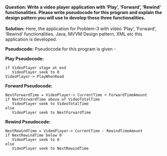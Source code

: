#### Question: Write a video player application with ‘Play’, ‘Forward’, ‘Rewind’ functionalities. Please write pseudocode for this program and explain the design pattern you will use to develop these three functionalities.

**Solution:** Here, the application for Problem-3 with video ‘Play’, ‘Forward’, ‘Rewind’ functionalities. Java, MVVM Design pattern, XML etc this application is developed. 

**Pseudocode:** Pseudocode for this program is given -
  
  **Play Pseudocode:**

    if VideoPlayer stage at end
       VideoPlayer seek to 0
    VideoPlayer-> PlayWhenRead

  **Forward Pseudocode:**

    NextForwardTime = VideoPlayer-> CurrentTime + ForwardTimeAmount
    if NextForwardTime above of VideoTotalTime
       VideoPlayer seek to VideoTotalTime
    else
       VideoPlayer seek to NextForwardTime

  **Rewind Pseudocode:**

    NextRewindTime = VideoPlayer-> CurrentTime - RewindTimeAmount
    if NextRewindTime below 0
       VideoPlayer seek to 0
    else
       VideoPlayer seek to NextRewindTime
